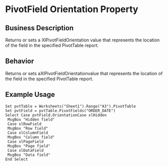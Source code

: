 # PivotField Orientation Property

## Business Description
Returns or sets a XlPivotFieldOrientation value that represents the location of the field in the specified PivotTable report.

## Behavior
Returns or sets aXlPivotFieldOrientationvalue that represents the location of the field in the specified PivotTable report.

## Example Usage
```vba
Set pvtTable = Worksheets("Sheet1").Range("A3").PivotTable 
Set pvtField = pvtTable.PivotFields("ORDER_DATE") 
Select Case pvtField.OrientationCase xlHidden 
 MsgBox "Hidden field" 
 Case xlRowField 
 MsgBox "Row field" 
 Case xlColumnField 
 MsgBox "Column field" 
 Case xlPageField 
 MsgBox "Page field" 
 Case xlDataField 
 MsgBox "Data field" 
End Select
```
